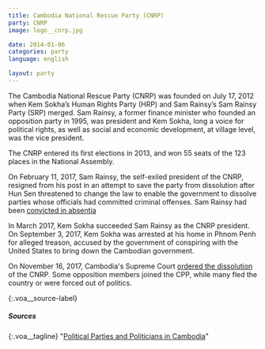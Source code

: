 ```yaml
---
title: Cambodia National Rescue Party (CNRP)
party: CNRP
image: logo__cnrp.jpg

date: 2014-01-06
categories: party
language: english

layout: party
---
```



The Cambodia National Rescue Party (CNRP) was founded on July 17, 2012 when Kem Sokha’s Human Rights Party (HRP) and Sam Rainsy’s Sam Rainsy Party (SRP) merged. Sam Rainsy, a former finance minister who founded an opposition party in 1995,  was  president and Kem Sokha, long a voice for political rights, as well as social and economic development, at village level, was the vice president. 

The CNRP entered its first elections in 2013, and won 55 seats of the 123 places in the National Assembly. 

On February 11, 2017, Sam Rainsy, the self-exiled president of the CNRP, resigned from his post in an attempt to save the party from dissolution after Hun Sen threatened to change the law to enable the government to dissolve parties whose officials had committed criminal offenses. Sam Rainsy had been [convicted in absentia](https://www.phnompenhpost.com/national/rainsy-exile-order-lifted-ex-cnrp-leader-hints-his-return-dependent-pardon)

In March 2017, Kem Sokha succeeded Sam Rainsy as the CNRP president. On September 3, 2017, Kem Sokha was arrested at his home in Phnom Penh for alleged treason, accused by the government of conspiring with the United States to bring down the Cambodian government.

On November 16, 2017, Cambodia's Supreme Court [ordered the dissolution](https://www.voanews.com/a/cambodia-supreme-court-dissolves-cnrp/4117996.html) of the CNRP. Some opposition members joined the CPP, while many fled the country or were forced out of politics. 




{:.voa__source-label}
##### Sources #####

{:.voa__tagline}
"[Political Parties and Politicians in Cambodia](http://factsanddetails.com/southeast-asia/Cambodia/sub5_2d/entry-2905.html)"

